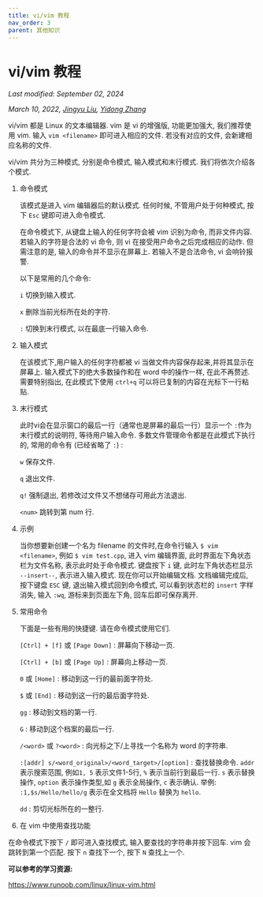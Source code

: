 ```yaml
---
title: vi/vim 教程
nav_order: 3
parent: 其他知识
---
```


# vi/vim 教程

*Last modified: September 02, 2024*

*March 10, 2022, [Jingyu Liu](mailto:381258337@qq.com), [Yidong Zhang](mailto:2308353627@qq.com)*

vi/vim 都是 Linux 的文本编辑器. vim 是 vi 的增强版, 功能更加强大, 我们推荐使用 vim. 输入 `vim <filename>` 即可进入相应的文件. 若没有对应的文件, 会新建相应名称的文件.

vi/vim 共分为三种模式, 分别是命令模式, 输入模式和末行模式. 我们将依次介绍各个模式.

1. 命令模式

    该模式是进入 vim 编辑器后的默认模式. 任何时候, 不管用户处于何种模式, 按下 `Esc` 键即可进入命令模式.

    在命令模式下, 从键盘上输入的任何字符会被 vim 识别为命令, 而非文件内容. 若输入的字符是合法的 vi 命令, 则 vi 在接受用户命令之后完成相应的动作. 但需注意的是, 输入的命令并不显示在屏幕上. 若输入不是合法命令, vi 会响铃报警.

    以下是常用的几个命令:

    `i` 切换到输入模式.

    `x` 删除当前光标所在处的字符.

    `:` 切换到末行模式, 以在最底一行输入命令.

1. 输入模式

    在该模式下,用户输入的任何字符都被 vi 当做文件内容保存起来,并将其显示在屏幕上. 输入模式下的绝大多数操作和在 word 中的操作一样, 在此不再赘述. 需要特别指出, 在此模式下使用 `ctrl+q` 可以将已复制的内容在光标下一行粘贴.

1. 末行模式

    此时vi会在显示窗口的最后一行（通常也是屏幕的最后一行）显示一个 `:`作为末行模式的说明符, 等待用户输入命令. 多数文件管理命令都是在此模式下执行的, 常用的命令有 (已经省略了 `:`) :

    `w` 保存文件.

    `q` 退出文件.

    `q!` 强制退出, 若修改过文件又不想储存可用此方法退出.

    `<num>` 跳转到第 num 行.

1. 示例

    当你想要新创建一个名为 filename 的文件时,在命令行输入 `$ vim <filename>`, 例如 `$ vim test.cpp`, 进入 vim 编辑界面, 此时界面左下角状态栏为文件名称, 表示此时处于命令模式. 键盘按下 `i` 键, 此时左下角状态栏显示 `--insert--`, 表示进入输入模式. 现在你可以开始编辑文档. 文档编辑完成后, 按下键盘 `ESC` 键, 退出输入模式回到命令模式, 可以看到状态栏的 `insert` 字样消失, 输入 `:wq`, 游标来到页面左下角, 回车后即可保存离开.

1. 常用命令

    下面是一些有用的快捷键. 请在命令模式使用它们.

    `[Ctrl] + [f]` 或 `[Page Down]` : 屏幕向下移动一页.

    `[Ctrl] + [b]` 或 `[Page Up]` : 屏幕向上移动一页.

    `0` 或 `[Home]` : 移动到这一行的最前面字符处.

    `$` 或 `[End]` : 移动到这一行的最后面字符处.

    `gg` : 移动到文档的第一行.

    `G` : 移动到这个档案的最后一行.

    `/<word>` 或 `?<word>` : 向光标之下/上寻找一个名称为 word 的字符串.

    `:[addr] s/<word_original>/<word_target>/[option]` :  查找替换命令. `addr` 表示搜索范围, 例如`1, 5` 表示文件1-5行, `%` 表示当前行到最后一行. `s` 表示替换操作, `option` 表示操作类型,如 `g` 表示全局操作, `c` 表示确认. 举例: `:1,$s/Hello/hello/g` 表示在全文档将 `Hello` 替换为 `hello`.

    `dd` : 剪切光标所在的一整行.

1. 在 vim 中使用查找功能

在命令模式下按下 `/` 即可进入查找模式, 输入要查找的字符串并按下回车. vim 会跳转到第一个匹配. 按下 `n` 查找下一个, 按下 `N` 查找上一个.

**可以参考的学习资源:**

<https://www.runoob.com/linux/linux-vim.html>
